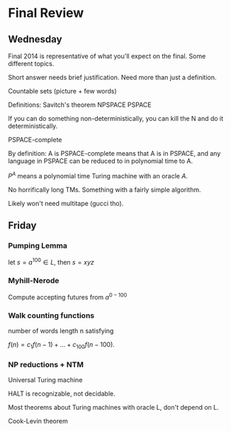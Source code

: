 # Final Review

## Wednesday

Final 2014 is representative of what you'll expect on the final. Some different
topics.

Short answer needs brief justification.
Need more than just a definition.

Countable sets (picture + few words)


Definitions:
Savitch's theorem
NPSPACE
PSPACE

If you can do something non-deterministically, you can kill the N and do it
deterministically.

PSPACE-complete

By definition: A is PSPACE-complete means that A is in PSPACE, and any language
in PSPACE can be reduced to in polynomial time to A.

$P^A$ means a polynomial time Turing machine with an oracle $A$.

No horrifically long TMs. Something with a fairly simple algorithm.

Likely won't need multitape (gucci tho).


## Friday

### Pumping Lemma

let $s = a^100 \in L$, then $s = xyz$

### Myhill-Nerode

Compute accepting futures from $a^{0-100}$

### Walk counting functions

number of words length n satisfying

$f(n) = c_1 f(n-1)+\ldots + c_{100} f(n-100)$.



### NP reductions + NTM

Universal Turing machine

HALT is recognizable, not decidable.

Most theorems about Turing machines with oracle L, don't depend on L.

Cook-Levin theorem


